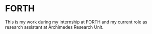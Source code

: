 # FORTH

This is my work during my internship at FORTH and my current role as research assistant at Archimedes Research Unit.
